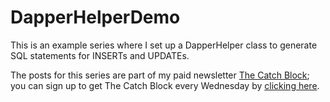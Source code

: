 # DapperHelperDemo
This is an example series where I set up a DapperHelper class to generate SQL statements for INSERTs and UPDATEs. 

The posts for this series are part of my paid newsletter [The Catch Block](https://exceptionnotfound.net/tag/thecatchblock/); you can sign up to get The Catch Block every Wednesday by [clicking here](https://exceptionnotfound.net/membership/).
